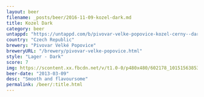 ```yaml
---
layout: beer
filename: _posts/beer/2016-11-09-kozel-dark.md
title: Kozel Dark
category: beer
untappd: "https://untappd.com/b/pivovar-velke-popovice-kozel-cerny--dark/70150"
country: "Czech Republic"
brewery: "Pivovar Velké Popovice"
breweryURL: "/brewery/pivovar-velke-popovice.html"
style: "Lager - Dark"
score: 7
img: https://scontent.xx.fbcdn.net/v/t1.0-0/p480x480/602178_10151563853043745_1776474012_n.jpg?oh=a5d1a2c70805322590c532b6296e63d8&oe=5AAF0B4F
beer-date: "2013-03-09"
desc: "Smooth and flavoursome"
permalink: /beer/:title.html
---
```

